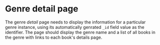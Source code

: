 # Genre detail page

The genre *detail* page needs to display the information for a particular genre instance, using its automatically genrated `_id` field value as the identifier. The page should display the genre name and a list of all books in the genre with links to each book's details page.